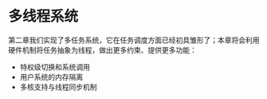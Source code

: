 # 多线程系统

第二章我们实现了多任务系统，它在任务调度方面已经初具雏形了；本章将会利用硬件机制将任务抽象为线程，做出更多约束、提供更多功能：
- 特权级切换和系统调用
- 用户系统的内存隔离
- 多核支持与线程同步机制

